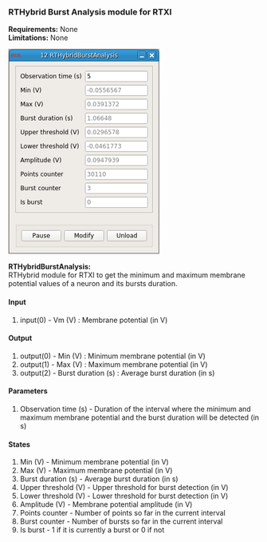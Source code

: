 ### RTHybrid Burst Analysis module for RTXI

**Requirements:** None  
**Limitations:** None  

![RTHybridBurstAnalysis GUI](rthybrid_burst_analysis.png)

<!--start-->
<p><b>RTHybridBurstAnalysis:</b><br>RTHybrid module for RTXI to get the minimum and maximum membrane potential values of a neuron and its bursts duration.</p>
<!--end-->

#### Input
1. input(0) - Vm (V) : Membrane potential (in V)

#### Output
1. output(0) - Min (V) : Minimum membrane potential (in V)
2. output(1) - Max (V) : Maximum membrane potential (in V)
3. output(2) - Burst duration (s) : Average burst duration (in s)

#### Parameters
1. Observation time (s) - Duration of the interval where the minimum and maximum membrane potential and the burst duration will be detected (in s)

#### States
1. Min (V) - Minimum membrane potential (in V)
2. Max (V) - Maximum membrane potential (in V)
3. Burst duration (s) - Average burst duration (in s)
4. Upper threshold (V) - Upper threshold for burst detection (in V)
5. Lower threshold (V) - Lower threshold for burst detection (in V)
6. Amplitude (V) - Membrane potential amplitude (in V)
7. Points counter - Number of points so far in the current interval
8. Burst counter - Number of bursts so far in the current interval
9. Is burst - 1 if it is currently a burst or 0 if not
